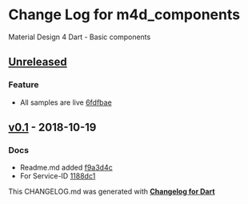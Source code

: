 # Change Log for m4d_components
Material Design 4 Dart - Basic components

## [Unreleased](http://github.com/mikemitterer/m4d_components/compare/v0.1...HEAD)

### Feature
* All samples are live [6fdfbae](https://github.com/mikemitterer/m4d_components/commit/6fdfbae28d779efec5990fe65dd58f06dedd4d7f)

## [v0.1](http://github.com/mikemitterer/m4d_components/compare/v0.1) - 2018-10-19

### Docs
* Readme.md added [f9a3d4c](https://github.com/mikemitterer/m4d_components/commit/f9a3d4cf7be3fca5c38142cd12824b0480b1fcf6)
* For Service-ID [1188dc1](https://github.com/mikemitterer/m4d_components/commit/1188dc10a0886ad093f9b154573ccae6c46b9305)


This CHANGELOG.md was generated with [**Changelog for Dart**](https://pub.dartlang.org/packages/changelog)
